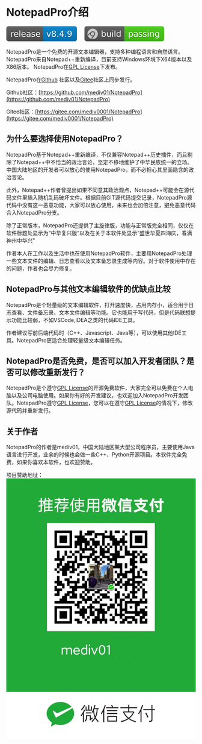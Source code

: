 NotepadPro介绍
===================

[![发行版](img/readme/NotepadProVersion.svg)](../../releases/latest)
&nbsp;&nbsp;&nbsp;&nbsp;[![Appveyor build status](img/readme/NotepadProBuildStatus.svg)](../../releases/latest)

NotepadPro是一个免费的开源文本编辑器，支持多种编程语言和自然语言。 NotepadPro来自Notepad++重新编译，目前支持Windows环境下X64版本以及X86版本。 NotepadPro在[GPL License](LICENSE)下发布。

NotepadPro在[Github](https://github.com/mediv01/NotepadPro) 社区以及[Gitee](https://gitee.com/mediv0001/NotepadPro)社区上同步发行。

Github社区：[https://github.com/mediv01/NotepadPro](https://github.com/mediv01/NotepadPro)

Gitee社区：[https://gitee.com/mediv0001/NotepadPro](https://gitee.com/mediv0001/NotepadPro)

为什么要选择使用NotepadPro？
------------
NotepadPro基于Notepad++重新编译，不仅兼容Notepad++历史插件，而且剔除了Notepad++中不恰当的政治言论，坚定不移地维护了中华民族统一的立场。中国大陆地区的开发者可以放心的使用NotepadPro，而不必担心其里面隐含的政治言论。

此外，Notepad++作者曾提出如果不同意其政治观点，Notepad++可能会在源代码文件里插入随机乱码破坏文件。根据目前GIT源代码提交记录，NotepadPro源代码中没有这一恶意功能，大家可以放心使用，未来也会加倍注意，避免恶意代码合入NotepadPro分支。

除了正常版本，NotepadPro还提供了主旋律版，功能与正常版完全相同，仅仅在软件标题处显示为“中华复兴版”以及在关于本软件处显示“盛世华夏四海庆，春满神州中华兴”

作者本人在工作以及生活中也在使用NotepadPro软件，主要用NotepadPro处理一些文本文件的编辑、日志查看以及文本备忘录生成等内容。对于软件使用中存在的问题，作者也会尽力修复。

NotepadPro与其他文本编辑软件的优缺点比较
------------
NotepadPro是个轻量级的文本编辑软件，打开速度快，占用内存小，适合用于日志查看、文件备忘录、文本文件编辑等功能。它也能用于写代码，但是代码联想提示功能比较弱，不如VSCode,IDEA之类的代码IDE工具。

作者建议写前后端代码时（C++、Javascript、Java等），可以使用其他IDE工具。NotepadPro更适合处理轻量级文本编辑任务。

NotepadPro是否免费，是否可以加入开发者团队？是否可以修改重新发行？
------------
NotepadPro是个遵守[GPL License](LICENSE)的开源免费软件，大家完全可以免费在个人电脑以及公司电脑使用。如果你有好的开发建议，也欢迎加入NotepadPro开发团队。NotepadPro遵守[GPL License](LICENSE)，您可以在遵守[GPL License](LICENSE)的情况下，修改源代码并重新发行。

关于作者
------------
NotepadPro的作者是mediv01，中国大陆地区某大型公司程序员，主要使用Java语言进行开发，业余的时候也会做一些C++、Python开源项目。本软件完全免费，如果你喜欢本软件，也欢迎赞助。

项目赞助地址：
[![IMG](mediv01打赏地址.jpg)](mediv01打赏地址.jpg)